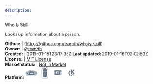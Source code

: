 ```yaml
---
description: 
---
```

Who Is Skill

Looks up information about a person.

**Github:** | (https://github.com/tsandh/whois-skill)  
**Owner:** | [@tsandh](https://github.com/tsandh)  
**Created:** | 2019-01-15T23:17:38Z  **Last updated:** 2019-01-16T02:02:53Z  
**License:** | [MIT License](https://api.github.com/licenses/mit)  
**Market status:** | [Not in Market](https://market.mycroft.ai/skill/)  
**Platform:**   ![](.gitbook/assets/mark-1-icon.png)  ![](.gitbook/assets/mark-2-icon.png)  ![](.gitbook/assets/picroft-icon.png)  ![](.gitbook/assets/kde.png)   
